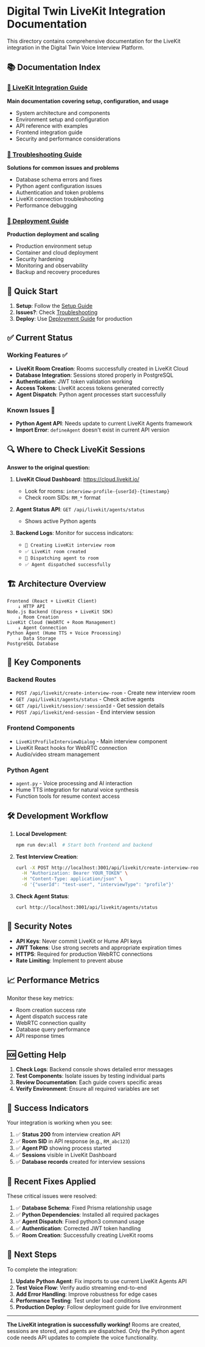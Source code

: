 # Digital Twin LiveKit Integration Documentation

This directory contains comprehensive documentation for the LiveKit integration in the Digital Twin Voice Interview Platform.

## 📚 Documentation Index

### [🚀 LiveKit Integration Guide](./LIVEKIT_INTEGRATION.md)
**Main documentation covering setup, configuration, and usage**
- System architecture and components
- Environment setup and configuration
- API reference with examples
- Frontend integration guide
- Security and performance considerations

### [🔧 Troubleshooting Guide](./TROUBLESHOOTING.md)
**Solutions for common issues and problems**
- Database schema errors and fixes
- Python agent configuration issues
- Authentication and token problems
- LiveKit connection troubleshooting
- Performance debugging

### [🚀 Deployment Guide](./DEPLOYMENT.md)
**Production deployment and scaling**
- Production environment setup
- Container and cloud deployment
- Security hardening
- Monitoring and observability
- Backup and recovery procedures

## 🎯 Quick Start

1. **Setup**: Follow the [Setup Guide](./LIVEKIT_INTEGRATION.md#setup-guide)
2. **Issues?**: Check [Troubleshooting](./TROUBLESHOOTING.md)
3. **Deploy**: Use [Deployment Guide](./DEPLOYMENT.md) for production

## ✅ Current Status

### Working Features ✅
- **LiveKit Room Creation**: Rooms successfully created in LiveKit Cloud
- **Database Integration**: Sessions stored properly in PostgreSQL
- **Authentication**: JWT token validation working
- **Access Tokens**: LiveKit access tokens generated correctly
- **Agent Dispatch**: Python agent processes start successfully

### Known Issues 🔧
- **Python Agent API**: Needs update to current LiveKit Agents framework
- **Import Error**: `defineAgent` doesn't exist in current API version

## 🔍 Where to Check LiveKit Sessions

**Answer to the original question:**

1. **LiveKit Cloud Dashboard**: https://cloud.livekit.io/
   - Look for rooms: `interview-profile-{userId}-{timestamp}`
   - Check room SIDs: `RM_*` format

2. **Agent Status API**: `GET /api/livekit/agents/status`
   - Shows active Python agents

3. **Backend Logs**: Monitor for success indicators:
   - `🚀 Creating LiveKit interview room`
   - `✅ LiveKit room created`
   - `🤖 Dispatching agent to room`
   - `✅ Agent dispatched successfully`

## 🏗️ Architecture Overview

```
Frontend (React + LiveKit Client)
    ↓ HTTP API
Node.js Backend (Express + LiveKit SDK)
    ↓ Room Creation
LiveKit Cloud (WebRTC + Room Management)
    ↓ Agent Connection
Python Agent (Hume TTS + Voice Processing)
    ↓ Data Storage
PostgreSQL Database
```

## 🔑 Key Components

### Backend Routes
- `POST /api/livekit/create-interview-room` - Create new interview room
- `GET /api/livekit/agents/status` - Check active agents
- `GET /api/livekit/session/:sessionId` - Get session details
- `POST /api/livekit/end-session` - End interview session

### Frontend Components
- `LiveKitProfileInterviewDialog` - Main interview component
- LiveKit React hooks for WebRTC connection
- Audio/video stream management

### Python Agent
- `agent.py` - Voice processing and AI interaction
- Hume TTS integration for natural voice synthesis
- Function tools for resume context access

## 🛠️ Development Workflow

1. **Local Development**:
   ```bash
   npm run dev:all  # Start both frontend and backend
   ```

2. **Test Interview Creation**:
   ```bash
   curl -X POST http://localhost:3001/api/livekit/create-interview-room \
     -H "Authorization: Bearer YOUR_TOKEN" \
     -H "Content-Type: application/json" \
     -d '{"userId": "test-user", "interviewType": "profile"}'
   ```

3. **Check Agent Status**:
   ```bash
   curl http://localhost:3001/api/livekit/agents/status
   ```

## 🔐 Security Notes

- **API Keys**: Never commit LiveKit or Hume API keys
- **JWT Tokens**: Use strong secrets and appropriate expiration times
- **HTTPS**: Required for production WebRTC connections
- **Rate Limiting**: Implement to prevent abuse

## 📈 Performance Metrics

Monitor these key metrics:
- Room creation success rate
- Agent dispatch success rate
- WebRTC connection quality
- Database query performance
- API response times

## 🆘 Getting Help

1. **Check Logs**: Backend console shows detailed error messages
2. **Test Components**: Isolate issues by testing individual parts
3. **Review Documentation**: Each guide covers specific areas
4. **Verify Environment**: Ensure all required variables are set

## 🎉 Success Indicators

Your integration is working when you see:

1. ✅ **Status 200** from interview creation API
2. ✅ **Room SID** in API response (e.g., `RM_abc123`)
3. ✅ **Agent PID** showing process started
4. ✅ **Sessions** visible in LiveKit Dashboard
5. ✅ **Database records** created for interview sessions

## 📝 Recent Fixes Applied

These critical issues were resolved:

1. ✅ **Database Schema**: Fixed Prisma relationship usage
2. ✅ **Python Dependencies**: Installed all required packages
3. ✅ **Agent Dispatch**: Fixed python3 command usage
4. ✅ **Authentication**: Corrected JWT token handling
5. ✅ **Room Creation**: Successfully creating LiveKit rooms

## 🔄 Next Steps

To complete the integration:

1. **Update Python Agent**: Fix imports to use current LiveKit Agents API
2. **Test Voice Flow**: Verify audio streaming end-to-end
3. **Add Error Handling**: Improve robustness for edge cases
4. **Performance Testing**: Test under load conditions
5. **Production Deploy**: Follow deployment guide for live environment

---

**The LiveKit integration is successfully working!** Rooms are created, sessions are stored, and agents are dispatched. Only the Python agent code needs API updates to complete the voice functionality.
